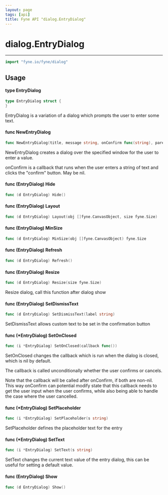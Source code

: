 ```yaml
---
layout: page
tags: [api]
title: Fyne API "dialog.EntryDialog"
---
```


# dialog.EntryDialog
---
```go
import "fyne.io/fyne/dialog"
```

## Usage

#### type EntryDialog

```go
type EntryDialog struct {
}
```

EntryDialog is a variation of a dialog which prompts the user to enter some text.

#### func  NewEntryDialog

```go
func NewEntryDialog(title, message string, onConfirm func(string), parent fyne.Window) *EntryDialog
```
NewEntryDialog creates a dialog over the specified window for the user to enter a value.

onConfirm is a callback that runs when the user enters a string of text and clicks the "confirm" button. May be nil.

#### func (EntryDialog) Hide

```go
func (d EntryDialog) Hide()
```

#### func (EntryDialog) Layout

```go
func (d EntryDialog) Layout(obj []fyne.CanvasObject, size fyne.Size)
```

#### func (EntryDialog) MinSize

```go
func (d EntryDialog) MinSize(obj []fyne.CanvasObject) fyne.Size
```

#### func (EntryDialog) Refresh

```go
func (d EntryDialog) Refresh()
```

#### func (EntryDialog) Resize

```go
func (d EntryDialog) Resize(size fyne.Size)
```
Resize dialog, call this function after dialog show

#### func (EntryDialog) SetDismissText

```go
func (d EntryDialog) SetDismissText(label string)
```
SetDismissText allows custom text to be set in the confirmation button

#### func (*EntryDialog) SetOnClosed

```go
func (i *EntryDialog) SetOnClosed(callback func())
```
SetOnClosed changes the callback which is run when the dialog is closed, which is nil by default.

The callback is called unconditionally whether the user confirms or cancels.

Note that the callback will be called after onConfirm, if both are non-nil. This way onConfirm can potential modify state that this callback needs to get the user input when the user confirms, while also being able to handle the case where the user cancelled.

#### func (*EntryDialog) SetPlaceholder

```go
func (i *EntryDialog) SetPlaceholder(s string)
```
SetPlaceholder defines the placeholder text for the entry

#### func (*EntryDialog) SetText

```go
func (i *EntryDialog) SetText(s string)
```
SetText changes the current text value of the entry dialog, this can be useful for setting a default value.

#### func (EntryDialog) Show

```go
func (d EntryDialog) Show()
```
